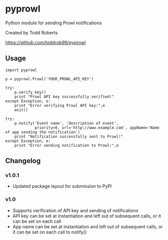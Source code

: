 # pyprowl

Python module for sending Prowl notifications

Created by Todd Roberts

https://github.com/toddrob99/pyprowl

## Usage

	import pyprowl

	p = pyprowl.Prowl('YOUR_PROWL_API_KEY')

	try:
		p.verify_key()
		print "Prowl API key successfully verified!"
	except Exception, e:
		print "Error verifying Prowl API key:",e
		exit()

	try:
		p.notify('Event name', 'Description of event', 
				 priority=0, url='http://www.example.com', appName='Name of app sending the notification')
		print "Notification successfully sent to Prowl!"
	except Exception, e:
		print "Error sending notification to Prowl:",e

## Changelog

### v1.0.1
* Updated package layout for submission to PyPI

### v1.0
* Supports verification of API key and sending of notifications
* API key can be set at instantiation and left out of subsequent calls, or it can be set on each call
* App name can be set at instantiation and left out of subsequent calls, or it can be set on each call to notify()
